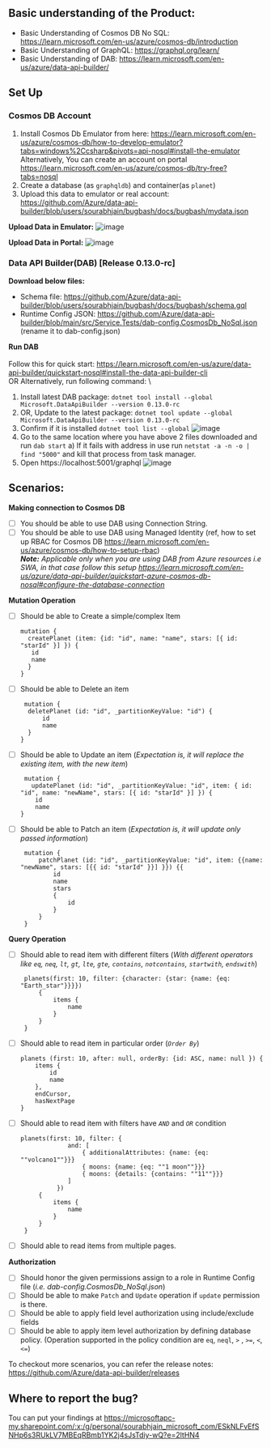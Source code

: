 ## Basic understanding of the Product:
- Basic Understanding of Cosmos DB No SQL: https://learn.microsoft.com/en-us/azure/cosmos-db/introduction
- Basic Understanding of GraphQL: https://graphql.org/learn/
- Basic Understanding of DAB: https://learn.microsoft.com/en-us/azure/data-api-builder/
 
## Set Up

### Cosmos DB Account
1. Install Cosmos Db Emulator from here: https://learn.microsoft.com/en-us/azure/cosmos-db/how-to-develop-emulator?tabs=windows%2Ccsharp&pivots=api-nosql#install-the-emulator \
Alternatively, You can create an account on portal https://learn.microsoft.com/en-us/azure/cosmos-db/try-free?tabs=nosql
2. Create a database (as `graphqldb`) and container(as `planet`)
3. Upload this data to emulator or real account: https://github.com/Azure/data-api-builder/blob/users/sourabhjain/bugbash/docs/bugbash/mydata.json

**Upload Data in Emulator:** 
![image](https://github.com/Azure/data-api-builder/assets/6362382/e1b65905-d6e4-4993-8eb2-617214f12668)

**Upload Data in Portal:**
![image](https://github.com/Azure/data-api-builder/assets/6362382/0edb0b0f-6fe8-42b5-baf5-daa063fb382c)

### Data API Builder(DAB) [Release 0.13.0-rc]

**Download below files:**
- Schema file: https://github.com/Azure/data-api-builder/blob/users/sourabhjain/bugbash/docs/bugbash/schema.gql
- Runtime Config JSON: https://github.com/Azure/data-api-builder/blob/main/src/Service.Tests/dab-config.CosmosDb_NoSql.json (rename it to dab-config.json)

**Run DAB** \
\
Follow this for quick start: https://learn.microsoft.com/en-us/azure/data-api-builder/quickstart-nosql#install-the-data-api-builder-cli \
OR Alternatively, run following command: \
1. Install latest DAB package: `dotnet tool install --global Microsoft.DataApiBuilder --version 0.13.0-rc`
2. OR, Update to the latest package: `dotnet tool update --global Microsoft.DataApiBuilder --version 0.13.0-rc`
3. Confirm if it is installed `dotnet tool list --global`
   ![image](https://github.com/Azure/data-api-builder/assets/6362382/63f77ab1-db94-4d4c-abb9-2df164b256e2)
4. Go to the same location where you have above 2 files downloaded and run `dab start`
   a) If it fails with address in use run ```netstat -a -n -o | find "5000"``` and kill that process from task manager.
6. Open https://localhost:5001/graphql
![image](https://github.com/Azure/data-api-builder/assets/6362382/8d9fd376-454a-4f02-b2de-2e35a3014dcc)

## Scenarios:
**Making connection to Cosmos DB**
- [ ] You should be able to use DAB using Connection String.
- [ ] You should be able to use DAB using Managed Identity (ref, how to set up RBAC for Cosmos DB https://learn.microsoft.com/en-us/azure/cosmos-db/how-to-setup-rbac) \
      _**Note:** Applicable only when you are using DAB from Azure resources i.e SWA, in that case follow this setup https://learn.microsoft.com/en-us/azure/data-api-builder/quickstart-azure-cosmos-db-nosql#configure-the-database-connection_
      
**Mutation Operation**
- [ ] Should be able to Create a simple/complex Item

      mutation {
        createPlanet (item: {id: "id", name: "name", stars: [{ id: "starId" }] }) {
         id
         name
        }
      }
      
- [ ] Should be able to Delete an item
      
       mutation {
        deletePlanet (id: "id", _partitionKeyValue: "id") {
            id
            name
        }
      }

      
- [ ] Should be able to Update an item (*Expectation is, it will replace the existing item, with the new item*)

       mutation {
         updatePlanet (id: "id", _partitionKeyValue: "id", item: { id: "id", name: "newName", stars: [{ id: "starId" }] }) {
          id
          name
      }
      
- [ ] Should be able to Patch an item (*Expectation is, it will update only passed information*)

       mutation {
           patchPlanet (id: "id", _partitionKeyValue: "id", item: {{name: "newName", stars: [{{ id: "starId" }}] }}) {{
               id
               name
               stars
               {
                   id
               }
           }
       }

**Query Operation**
- [ ] Should able to read item with different filters (*With different operators like `eq`, `neq`, `lt`, `gt`, `lte`, `gte`, `contains`, `notcontains`, `startwith`, `endswith`*)

       planets(first: 10, filter: {character: {star: {name: {eq: "Earth_star"}}}})
           {
               items {
                   name
               }
           }
       }
    
- [ ] Should able to read item in particular order (*`Order By`*)

      planets (first: 10, after: null, orderBy: {id: ASC, name: null }) {
          items {
              id
              name
          },
          endCursor,
          hasNextPage
      }

- [ ] Should able to read item with filters have *`AND`* and *`OR`* condition

      planets(first: 10, filter: {
                   and: [
                       { additionalAttributes: {name: {eq: ""volcano1""}}}
                       { moons: {name: {eq: ""1 moon""}}}
                       { moons: {details: {contains: ""11""}}}
                   ]   
                })
           {
               items {
                   name
               }
           }
       }
      
- [ ] Should able to read items from multiple pages.

**Authorization**
- [ ]  Should honor the given permissions assign to a role in Runtime Config file (*i.e. dab-config.CosmosDb_NoSql.json*)
- [ ]  Should be able to make `Patch` and `Update` operation if `update` permission is there.
- [ ]  Should be able to apply field level authorization using include/exclude fields
- [ ]  Should be able to apply item level authorization by defining database policy. (Operation supported in the policy condition are `eq`, `neql`, `>` , `>=`, `<`, `<=`)

To checkout more scenarios, you can refer the release notes: https://github.com/Azure/data-api-builder/releases

## Where to report the bug?
Tou can put your findings  at https://microsoftapc-my.sharepoint.com/:x:/g/personal/sourabhjain_microsoft_com/ESkNLFvEfSNHp6s3RUkLV7MBEqRBmb1YK2j4sJsTdiy-wQ?e=2ltHN4
